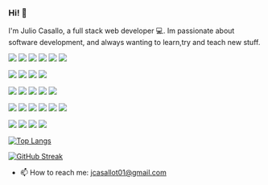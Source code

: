 ### Hi! 👋

I'm Julio Casallo, a full stack web developer 💻. Im passionate about software development, and always wanting to learn,try and teach new stuff.

![](https://img.shields.io/badge/React-Framework-informational?style=flat&logo=react&logoColor=white&color=0080ff)
![](https://img.shields.io/badge/Vue-Framework-informational?style=flat&logo=vue-dot-js&logoColor=white&color=0080ff)
![](https://img.shields.io/badge/Angular-Framework-informational?style=flat&logo=angular&logoColor=white&color=0080ff)
![](https://img.shields.io/badge/Express-Framework-informational?style=flat&logo=express&logoColor=white&color=0080ff)
![](https://img.shields.io/badge/Next-Framework-informational?style=flat&logo=next-dot-js&logoColor=white&color=0080ff)
![](https://img.shields.io/badge/Flask-Framework-informational?style=flat&logo=flask&logoColor=white&color=0080ff)

![](https://img.shields.io/badge/JavaScript-Language-informational?style=flat&logo=javascript&logoColor=white&color=0080ff)
![](https://img.shields.io/badge/TypeScript-Language-informational?style=flat&logo=typescript&logoColor=white&color=0080ff)
![](https://img.shields.io/badge/Python-Language-informational?style=flat&logo=python&logoColor=white&color=0080ff)
![](https://img.shields.io/badge/Java-Language-informational?style=flat&logo=java&logoColor=white&color=0080ff)

![](https://img.shields.io/badge/HTML-Technology-informational?style=flat&logo=html5&logoColor=white&color=0080ff)
![](https://img.shields.io/badge/CSS-Technology-informational?style=flat&logo=css3&logoColor=white&color=0080ff)
![](https://img.shields.io/badge/Sass-Technology-informational?style=flat&logo=sass&logoColor=white&color=0080ff)
![](https://img.shields.io/badge/Docker-Technology-informational?style=flat&logo=docker&logoColor=white&color=0080ff)
![](https://img.shields.io/badge/Node.js-Technology-informational?style=flat&logo=node-dot-js&logoColor=white&color=0080ff)

![](https://img.shields.io/badge/Oracle-Database-informational?style=flat&logo=oracle&logoColor=white&color=0080ff)
![](https://img.shields.io/badge/PostgreSQL-Database-informational?style=flat&logo=postgresql&logoColor=white&color=0080ff)
![](https://img.shields.io/badge/SQLite-Database-informational?style=flat&logo=sqlite&logoColor=white&color=0080ff)
![](https://img.shields.io/badge/MySQL-Database-informational?style=flat&logo=mysql&logoColor=white&color=0080ff)
![](https://img.shields.io/badge/MongoDB-Database-informational?style=flat&logo=mongodb&logoColor=white&color=0080ff)
![](https://img.shields.io/badge/Redis-Database-informational?style=flat&logo=redis&logoColor=white&color=0080ff)

![](https://img.shields.io/badge/AWS-Cloud-informational?style=flat&logo=amazon-aws&logoColor=white&color=0080ff)
![](https://img.shields.io/badge/DigitalOcean-Cloud-informational?style=flat&logo=digitalocean&logoColor=white&color=0080ff)
![](https://img.shields.io/badge/Heroku-Cloud-informational?style=flat&logo=heroku&logoColor=white&color=0080ff)
![](https://img.shields.io/badge/Firebase-PaaS-informational?style=flat&logo=firebase&logoColor=white&color=0080ff)


[![Top Langs](https://github-readme-stats.vercel.app/api/top-langs/?username=julioct99&layout=compact&theme=gotham)](https://github.com/anuraghazra/github-readme-stats)

[![GitHub Streak](https://github-readme-streak-stats.herokuapp.com/?user=julioct99&theme=dark)](https://github.com/DenverCoder1/github-readme-streak-stats)


- 📫 How to reach me: jcasallot01@gmail.com
